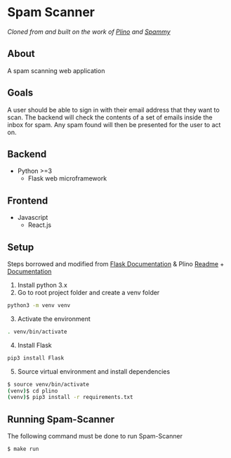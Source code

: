 # Spam Scanner

_Cloned from and built on the work of [Plino](https://github.com/tasdikrahman/plino) and [Spammy](https://github.com/tasdikrahman/spammy)_

## About

A spam scanning web application

## Goals

A user should be able to sign in with their email address that they want to scan. The backend will check the contents of a set of emails inside the inbox for spam. Any spam found will then be presented for the user to act on.

## Backend

- Python >=3
  - Flask web microframework

## Frontend

- Javascript
  - React.js

## Setup

Steps borrowed and modified from [Flask Documentation](http://flask.pocoo.org/docs/1.0/installation/) & Plino [Readme](https://github.com/tasdikrahman/plino) + [Documentation](https://github.com/tasdikrahman/plino/blob/master/CONTRIBUTING.md)

1. Install python 3.x
2. Go to root project folder and create a venv folder

```bash
python3 -m venv venv
```

3. Activate the environment

```bash
. venv/bin/activate
```

4. Install Flask

```bash
pip3 install Flask
```

5. Source virtual environment and install dependencies

```bash
$ source venv/bin/activate
(venv)$ cd plino
(venv)$ pip3 install -r requirements.txt
```

## Running Spam-Scanner

The following command must be done to run Spam-Scanner

```bash
$ make run
```
